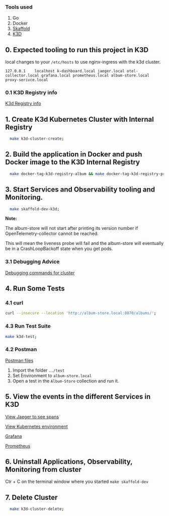 ### Tools used

1. Go
2. Docker
3. [Skaffold](https://skaffold.dev/)
4. [K3D](https://k3d.io/v5.4.6/)

## 0. Expected tooling to run this project in K3D

local changes to your `/etc/hosts` to use nginx-ingress with the k3d cluster.

```127.0.0.1	localhost k-dashboard.local jaeger.local otel-collector.local grafana.local prometheus.local album-store.local proxy-serivce.local```

### 0.1 K3D Registry info

[K3d Registry info](K3D-registry.md)

## 1. Create K3d Kubernetes Cluster with Internal Registry

```bash
  make k3d-cluster-create;
```

## 2. Build the application in Docker and push Docker image to the  K3D Internal Registry

```bash
  make docker-tag-k3d-registry-album && make docker-tag-k3d-registry-proxy;
```

## 3. Start Services and Observability tooling and Monitoring.
 
```bash
  make skaffold-dev-k3d;
```

**Note:**

The album-store will not start after printing its version number if OpenTelemetry-collector cannot be reached.

This will mean the liveness probe will fail and the album-store will eventually be in a CrashLoopBackoff state when you get pods.


### 3.1 Debugging Advice  

[Debugging commands for cluster](K3D-Debugging.md)

## 4. Run Some Tests

### 4.1 curl

```bash
curl --insecure --location 'http://album-store.local:8070/albums/'; 
```

### 4.3 Run Test Suite

```bash
make k3d-test;
```

### 4.2 Postman

[Postman files](../test/.)

1. Import the folder `../test`
1. Set Environment to `album-store.local`
1. Open a test in the `Album-Store` collection and run it.

## 5. View the events in the different Services in K3D

[View Jaeger to see spans](http://jaeger.local:8070/search?limit=20&service=album-store)

[View Kubernetes environment](http://k-dashboard.local:8070/)

[Grafana](http://grafana.local:8070/)

[Prometheus](http://prometheus.local:8070/)

## 6. Uninstall Applications, Observability, Monitoring from cluster  

Ctr + C on the terminal window where you started `make skaffold-dev`

## 7. Delete Cluster

```bash
  make k3d-cluster-delete;
```

